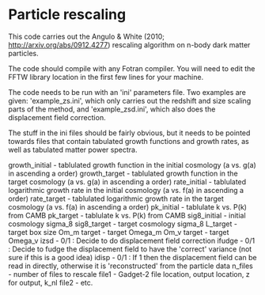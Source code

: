 # Particle rescaling

This code carries out the Angulo & White (2010; http://arxiv.org/abs/0912.4277) rescaling algorithm on n-body dark matter particles.

The code should compile with any Fotran compiler. You will need to edit the FFTW library location in the first few lines for your machine.

The code needs to be run with an 'ini' parameters file. Two examples are given: 'example_zs.ini', which only carries out the redshift and size scaling parts of the method, and 'example_zsd.ini', which also does the displacement field correction.

The stuff in the ini files should be fairly obvious, but it needs to be pointed towards files that contain tabulated growth functions and growth rates, as well as tabulated matter power spectra.

growth_initial - tablulated growth function in the initial cosmology (a vs. g(a) in ascending a order)
growth_target  - tablulated growth function in the target cosmology (a vs. g(a) in ascending a order)
rate_initial   - tablulated logarithmic growth rate in the initial cosmology (a vs. f(a) in ascending a order)
rate_target    - tablulated logarithmic growth rate in the target cosmology (a vs. f(a) in ascending a order)
pk_initial     - tablulate k vs. P(k) from CAMB
pk_target      - tablulate k vs. P(k) from CAMB
sig8_initial   - initial cosmology sigma_8
sig8_target    - target cosmology sigma_8
L_target       - target box size
Om_m target    - target Omega_m
Om_v target    - target Omega_v
izsd           - 0/1 : Decide to do displacement field correction
ifudge         - 0/1 : Decide to fudge the displacement field to have the 'correct' variance (not sure if this is a good idea)
idisp          - 0/1 : If 1 then the displacement field can be read in directly, otherwise it is 'reconstructed' from the particle data
n_files        - number of files to rescale
file1          - Gadget-2 file location, output location, z for output, k_nl
file2          - etc.